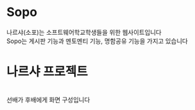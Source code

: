 # Sopo
나르샤(소포)는 소프트웨어학교학생들을 위한 웹사이트입니다
<br>
Sopo는 게시판 기능과 멘토멘티 기능, 명함공유 기능을 가지고 있습니다
<h1>나르샤 프로젝트</h1><br>
선배가 후배에게 화면 구성입니다
